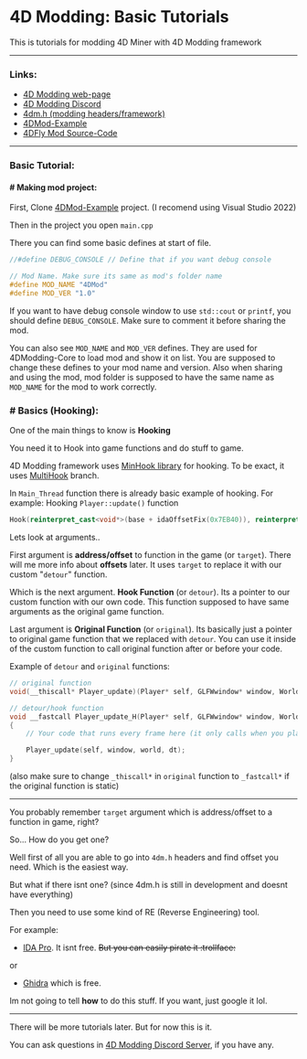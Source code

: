 # 4D Modding: Basic Tutorials
This is tutorials for modding 4D Miner with 4D Modding framework

------------

### Links:
 - [4D Modding web-page](https://gdpseditor.com/4dmodding/ "4D Modding web-page")
 - [4D Modding Discord](https://discord.gg/AmGKpYXBwX "Discord Server")
 - [4dm.h (modding headers/framework)](https://github.com/Tr1NgleDev/4dm.h "4dm.h (modding headers/framework)")
 - [4DMod-Example](https://github.com/Tr1NgleDev/4dmod-example "4DMod-Example")
 - [4DFly Mod Source-Code](https://github.com/Tr1NgleDev/4DFly "4DFly")
------------

### Basic Tutorial:

#### # Making mod project:
First, Clone [4DMod-Example](https://github.com/Tr1NgleDev/4dmod-example "4DMod-Example") project. (I recomend using Visual Studio 2022)

Then in the project you open `main.cpp`

There you can find some basic defines at start of file.
```cpp
//#define DEBUG_CONSOLE // Define that if you want debug console

// Mod Name. Make sure its same as mod's folder name
#define MOD_NAME "4DMod"
#define MOD_VER "1.0"
```
If you want to have debug console window to use `std::cout` or `printf`, you should define `DEBUG_CONSOLE`. Make sure to comment it before sharing the mod.

You can also see `MOD_NAME` and `MOD_VER` defines. They are used for 4DModding-Core to load mod and show it on list. You are supposed to change these defines to your mod name and version. Also when sharing and using the mod, mod folder is supposed to have the same name as `MOD_NAME` for the mod to work correctly.

### # Basics (Hooking):
One of the main things to know is **Hooking**

You need it to Hook into game functions and do stuff to game.

4D Modding framework uses [MinHook library](https://github.com/TsudaKageyu/minhook "MinHook library") for hooking.
To be exact, it uses [MultiHook](https://github.com/m417z/minhook "MultiHook") branch.

In `Main_Thread` function there is already basic example of hooking.
For example: Hooking `Player::update()` function
```cpp
Hook(reinterpret_cast<void*>(base + idaOffsetFix(0x7EB40)), reinterpret_cast<void*>(&Player_update_H), reinterpret_cast<void**>(&Player_update));
```
Lets look at arguments..

First argument is **address/offset** to function in the game (or `target`). There will me more info about **offsets** later. It uses `target` to replace it with our custom "`detour`" function.

Which is the next argument. **Hook Function** (or `detour`). Its a pointer to our custom function with our own code. This function supposed to have same arguments as the original game function.

Last argument is **Original Function** (or `original`). Its basically just a pointer to original game function that we replaced with `detour`. You can use it inside of the custom function to call original function after or before your code.

Example of `detour` and `original` functions:
```cpp
// original function
void(__thiscall* Player_update)(Player* self, GLFWwindow* window, World* world, double dt); 

// detour/hook function
void __fastcall Player_update_H(Player* self, GLFWwindow* window, World* world, double dt) 
{
	// Your code that runs every frame here (it only calls when you play in world, because its Player's function)

	Player_update(self, window, world, dt);
}
```
(also make sure to change `_thiscall*` in `original` function to `_fastcall*` if the original function is static)

----

You probably remember `target` argument which is address/offset to a function in game, right?

So... How do you get one?

Well first of all you are able to go into `4dm.h` headers and find offset you need. Which is the easiest way.

But what if there isnt one? (since 4dm.h is still in development and doesnt have everything)

Then you need to use some kind of RE (Reverse Engineering) tool.

For example: 
 - [IDA Pro](https://hex-rays.com/ida-pro/ "IDA Pro"). It isnt free. ~~But you can easily pirate it :trollface:~~
 
 or

 - [Ghidra](https://github.com/NationalSecurityAgency/ghidra "Ghidra") which is free.

Im not going to tell **how** to do this stuff. If you want, just google it lol.

----

There will be more tutorials later. But for now this is it.

You can ask questions in [4D Modding Discord Server](https://discord.gg/AmGKpYXBwX "Discord Server"), if you have any.
